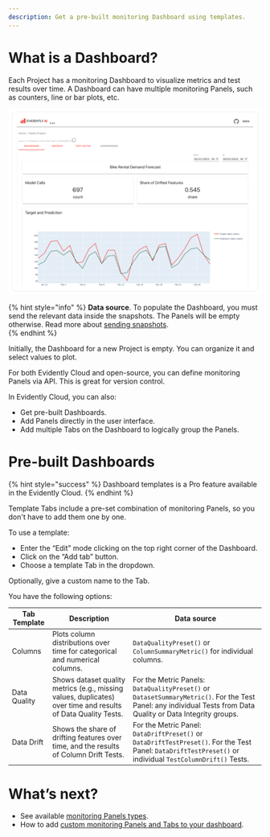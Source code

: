 ```yaml
---
description: Get a pre-built monitoring Dashboard using templates.
---   
```


# What is a Dashboard? 

Each Project has a monitoring Dashboard to visualize metrics and test results over time. A Dashboard can have multiple monitoring Panels, such as counters, line or bar plots, etc.

![](../.gitbook/assets/main/evidently_ml_monitoring_main.png)


{% hint style="info" %}
**Data source**. To populate the Dashboard, you must send the relevant data inside the snapshots. The Panels will be empty otherwise. Read more about [sending snapshots](snapshots.md).  
{% endhint %}

Initially, the Dashboard for a new Project is empty. You can organize it and select values to plot. 

For both Evidently Cloud and open-source, you can define monitoring Panels via API. This is great for version control.

In Evidently Cloud, you can also:
* Get pre-built Dashboards.
* Add Panels directly in the user interface.
* Add multiple Tabs on the Dashboard to logically group the Panels.

# Pre-built Dashboards
{% hint style="success" %}
Dashboard templates is a Pro feature available in the Evidently Cloud. 
{% endhint %}

Template Tabs include a pre-set combination of monitoring Panels, so you don't have to add them one by one.

To use a template:
* Enter the “Edit” mode clicking on the top right corner of the Dashboard. 
* Click on the “Add tab” button.
* Choose a template Tab in the dropdown.

Optionally, give a custom name to the Tab.

You have the following options:

| Tab Template | Description | Data source |
|---|---|---|
| Columns | Plots column distributions over time for categorical and numerical columns. | `DataQualityPreset()` or `ColumnSummaryMetric()` for individual columns. |
| Data Quality | Shows dataset quality metrics (e.g., missing values, duplicates) over time and results of Data Quality Tests. | For the Metric Panels: `DataQualityPreset()` or `DatasetSummaryMetric()`. For the Test Panel: any individual Tests from Data Quality or Data Integrity groups.|
| Data Drift | Shows the share of drifting features over time, and the results of Column Drift Tests. | For the Metric Panel: `DataDriftPreset()` or `DataDriftTestPreset()`. For the Test Panel: `DataDriftTestPreset()` or individual `TestColumnDrift()` Tests. |

# What’s next?

* See available [monitoring Panels types](design_dashboard.md).
* How to add [custom monitoring Panels and Tabs to your dashboard](design_dashboard_api.md).
